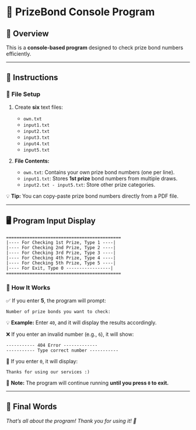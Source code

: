# 🎉 PrizeBond Console Program

## 📌 Overview
This is a **console-based program** designed to check prize bond numbers efficiently.

---

## 📖 **Instructions**

### 📂 **File Setup**
1. Create **six** text files:
   - `own.txt`
   - `input1.txt`
   - `input2.txt`
   - `input3.txt`
   - `input4.txt`
   - `input5.txt`

2. **File Contents:**
   - `own.txt`: Contains your own prize bond numbers (one per line).
   - `input1.txt`: Stores **1st prize** bond numbers from multiple draws.
   - `input2.txt - input5.txt`: Store other prize categories.

💡 **Tip:** You can copy-paste prize bond numbers directly from a PDF file.

---

## 🖥 **Program Input Display**
```
============================================
|---- For Checking 1st Prize, Type 1 ----|
|---- For Checking 2nd Prize, Type 2 ----|
|---- For Checking 3rd Prize, Type 3 ----|
|---- For Checking 4th Prize, Type 4 ----|
|---- For Checking 5th Prize, Type 5 ----|
|---- For Exit, Type 0 -----------------|
============================================
```

### 🎯 **How It Works**
✅ If you enter **5**, the program will prompt:
```
Number of prize bonds you want to check: 
```
💡 **Example:** Enter `40`, and it will display the results accordingly.

❌ If you enter an invalid number (e.g., `6`), it will show:
```
----------- 404 Error -------------
----------- Type correct number -----------
```

🚪 If you enter `0`, it will display:
```
Thanks for using our services :)
```

🛑 **Note:** The program will continue running **until you press `0` to exit.**

---

## 🎯 **Final Words**
_That’s all about the program! Thank you for using it! 🚀_

